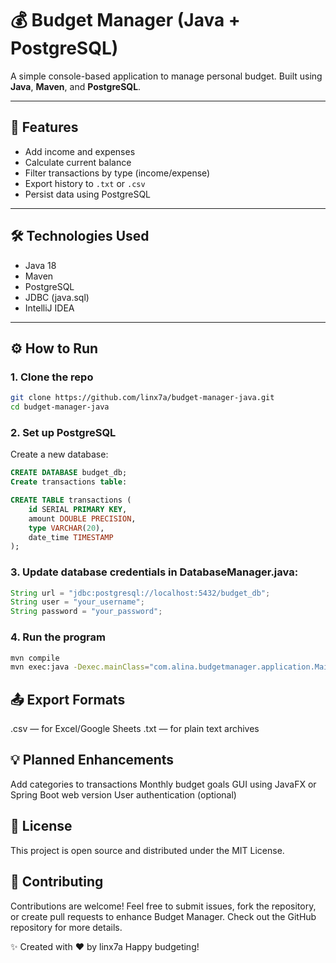 # 💰 Budget Manager (Java + PostgreSQL)

A simple console-based application to manage personal budget. Built using **Java**, **Maven**, and **PostgreSQL**.

---

## 🚀 Features

- Add income and expenses
- Calculate current balance
- Filter transactions by type (income/expense)
- Export history to `.txt` or `.csv`
- Persist data using PostgreSQL

---

## 🛠 Technologies Used

- Java 18
- Maven
- PostgreSQL
- JDBC (java.sql)
- IntelliJ IDEA

---
## ⚙️ How to Run

### 1. Clone the repo
```bash
git clone https://github.com/linx7a/budget-manager-java.git
cd budget-manager-java
```

### 2. Set up PostgreSQL
Create a new database:
```sql
CREATE DATABASE budget_db;
Create transactions table:
```
```sql
CREATE TABLE transactions (
    id SERIAL PRIMARY KEY,
    amount DOUBLE PRECISION,
    type VARCHAR(20),
    date_time TIMESTAMP
);
```

### 3. Update database credentials in DatabaseManager.java:
```java
String url = "jdbc:postgresql://localhost:5432/budget_db";
String user = "your_username";
String password = "your_password";
```

### 4. Run the program
``` bash
mvn compile
mvn exec:java -Dexec.mainClass="com.alina.budgetmanager.application.Main"
```

## 📤 Export Formats

.csv — for Excel/Google Sheets
.txt — for plain text archives

## 💡 Planned Enhancements

Add categories to transactions
Monthly budget goals
GUI using JavaFX or Spring Boot web version
User authentication (optional)

## 📜 License
This project is open source and distributed under the MIT License.

## 🙌 Contributing
Contributions are welcome! Feel free to submit issues, fork the repository, or create pull requests to enhance Budget Manager. Check out the GitHub repository for more details.

✨ Created with ❤️ by linx7a
Happy budgeting!
